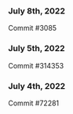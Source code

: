 ### July 8th, 2022

Commit #3085

### July 5th, 2022

Commit #314353


### July 4th, 2022

Commit #72281
